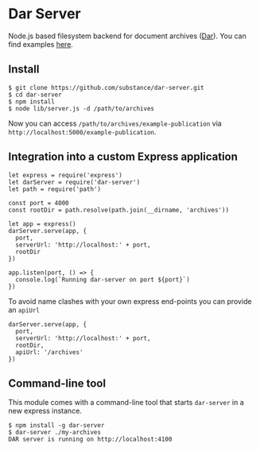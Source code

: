 # Dar Server

Node.js based filesystem backend for document archives ([Dar](http://github.com/substance/dar)). You can find examples [here](https://github.com/substance/dar/tree/master/examples).

## Install

```
$ git clone https://github.com/substance/dar-server.git
$ cd dar-server
$ npm install
$ node lib/server.js -d /path/to/archives
```

Now you can access `/path/to/archives/example-publication` via `http://localhost:5000/example-publication`.

## Integration into a custom Express application

```
let express = require('express')
let darServer = require('dar-server')
let path = require('path')

const port = 4000
const rootDir = path.resolve(path.join(__dirname, 'archives'))

let app = express()
darServer.serve(app, {
  port,
  serverUrl: 'http://localhost:' + port,
  rootDir
})

app.listen(port, () => {
  console.log(`Running dar-server on port ${port}`)
})
```

To avoid name clashes with your own express end-points you can provide an `apiUrl`

```
darServer.serve(app, {
  port,
  serverUrl: 'http://localhost:' + port,
  rootDir,
  apiUrl: '/archives'
})
```

## Command-line tool

This module comes with a command-line tool that starts `dar-server` in a new express instance.

```
$ npm install -g dar-server
$ dar-server ./my-archives
DAR server is running on http://localhost:4100
```
